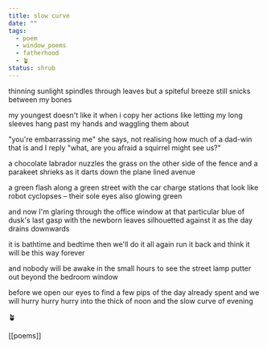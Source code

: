 ```yaml
---
title: slow curve
date: ""
tags:
  - poem
  - window_poems
  - fatherhood
  - 🪴
status: shrub
---
```



thinning sunlight spindles through leaves but a spiteful breeze still snicks between my bones  

my youngest doesn't like it when i copy her actions like letting my long sleeves hang past my hands and waggling them about  

"you're embarrassing me" she says, not realising how much of a dad-win that is and I reply "what, are you afraid a squirrel might see us?"  

 a chocolate labrador nuzzles the grass on the other side of the fence and a parakeet shrieks as it darts down the plane lined avenue  

a green flash along a green street with the car charge stations that look like robot cyclopses –⁠  their sole eyes also glowing green  

and now I'm glaring through the office window at that particular blue of dusk's last gasp with the newborn leaves silhouetted against it as the day drains downwards  

it is bathtime and bedtime then we'll do it all again run it back and think it will be this way forever  

and nobody will be awake in the small hours to see the street lamp putter out beyond the bedroom window  

before we open our eyes to find a few pips of the day already spent and we will hurry hurry hurry into the thick of noon and the slow curve of evening  

🪴

[[poems]]
